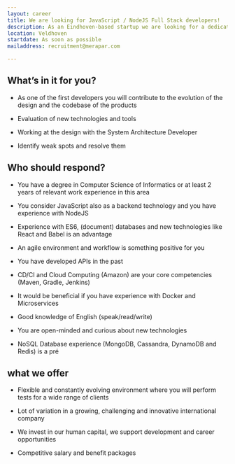 ```yaml
---
layout: career
title: We are looking for JavaScript / NodeJS Full Stack developers!
description: As an Eindhoven-based startup we are looking for a dedicated and open-minded JavaScript / NodeJS Full Stack Developer. Our broad portfolio of software projects in an international work environment offer challenging and dynamic career opportunities. Your expertise and knowledge today, may be obsolete tomorrow. It’s important to keep up and staying curious for new technologies. We encourage you to further develop your skills in a dynamic and Agile environment, where quality and robustness of your deliverables are of key importance. You will be working in a flexible environment with a professional and highly motivated team, taking on responsibility for your contribution within the team. We are always looking for new talent, so check out our profiles and we assure you that a challenging and rewarding job in a dynamic environment is waiting for you. 
location: Veldhoven
startdate: As soon as possible
mailaddress: recruitment@merapar.com

---
```

## What’s in it for you?

- As one of the first developers you will contribute to the evolution of the design and the codebase of the products

- Evaluation of new technologies and tools

- Working at the design with the System Architecture Developer

- Identify weak spots and resolve them


## Who should respond?

- You have a degree in Computer Science of Informatics or at least 2 years of relevant work experience in this area

- You consider JavaScript also as a backend technology and you have experience with NodeJS

- Experience with ES6, (document) databases and new technologies like React and Babel is an advantage

- An agile environment and workflow is something positive for you

- You have developed APIs in the past

- CD/CI and Cloud Computing (Amazon) are your core competencies (Maven, Gradle, Jenkins)

- It would be beneficial if you have experience with Docker and Microservices

- Good knowledge of English (speak/read/write)

- You are open-minded and curious about new technologies

- NoSQL Database experience (MongoDB, Cassandra, DynamoDB and Redis) is a pré


## what we offer

- Flexible and constantly evolving environment where you will perform tests for a wide range of clients

- Lot of variation in a growing, challenging and innovative international company

- We invest in our human capital, we support development and career opportunities

- Competitive salary and benefit packages 
